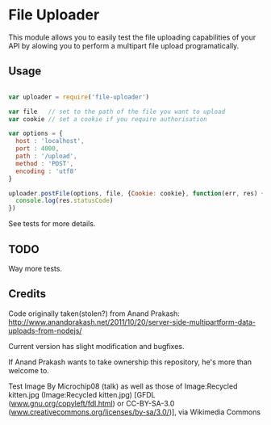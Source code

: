 # File Uploader

This module allows you to easily test the file uploading capabilities of
your API by alowing you to perform a multipart file upload programatically. 

## Usage

```javascript

var uploader = require('file-uploader')

var file   // set to the path of the file you want to upload
var cookie // set a cookie if you require authorisation

var options = {
  host : 'localhost',
  port : 4000,
  path : '/upload',
  method : 'POST',
  encoding : 'utf8'
}

uploader.postFile(options, file, {Cookie: cookie}, function(err, res) {
  console.log(res.statusCode)
})

```

See tests for more details.

## TODO
Way more tests.

## Credits
Code originally taken(stolen?) from Anand Prakash: http://www.anandprakash.net/2011/10/20/server-side-multipartform-data-uploads-from-nodejs/

Current version has slight modification and bugfixes.

If Anand Prakash wants to take ownership this repository, he's more than welcome to.

Test Image By Microchip08 (talk) as well as those of Image:Recycled kitten.jpg (Image:Recycled kitten.jpg) [GFDL (www.gnu.org/copyleft/fdl.html) or CC-BY-SA-3.0 (www.creativecommons.org/licenses/by-sa/3.0/)], via Wikimedia Commons
